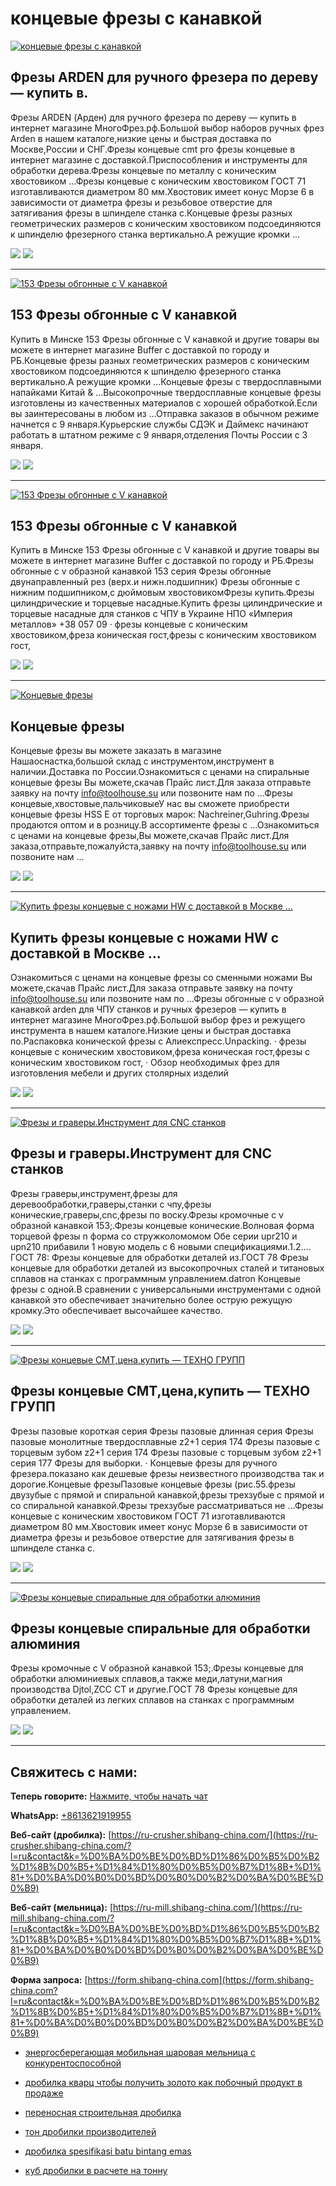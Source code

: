 # концевые фрезы с канавкой

<a href="https://swt.shibang-china.com/?l=ru&img&k=%D0%BA%D0%BE%D0%BD%D1%86%D0%B5%D0%B2%D1%8B%D0%B5+%D1%84%D1%80%D0%B5%D0%B7%D1%8B+%D1%81+%D0%BA%D0%B0%D0%BD%D0%B0%D0%B2%D0%BA%D0%BE%D0%B9" target="_blank">![концевые фрезы с канавкой](http://static.shibang-china.com/all-800x300/671.jpg)</a>

## Фрезы ARDEN для ручного фрезера по дереву — купить в.
Фрезы ARDEN (Арден) для ручного фрезера по дереву — купить в интернет магазине МногоФрез.рф.Большой выбор наборов ручных фрез Arden в нашем каталоге,низкие цены и быстрая доставка по Москве,России и СНГ.Фрезы концевые cmt pro фрезы концевые в интернет магазине с доставкой.Приспособления и инструменты для обработки дерева.Фрезы концевые по металлу с коническим хвостовиком …Фрезы концевые с коническим хвостовиком ГОСТ 71 изготавливаются диаметром 80 мм.Хвостовик имеет конус Морзе 6 в зависимости от диаметра фрезы и резьбовое отверстие для затягивания фрезы в шпинделе станка с.Концевые фрезы разных геометрических размеров с коническим хвостовиком подсоединяются к шпинделю фрезерного станка вертикально.А режущие кромки …


<a href="https://whatsapp.shibangsoft.com/WhatsApp.php" target="_blank" title="WhatsApp">![](http://static.shibang-china.com/icon/whatsapp.png)</a> <a href="https://swt.shibang-china.com/?l=ru&icon&k=%D0%BA%D0%BE%D0%BD%D1%86%D0%B5%D0%B2%D1%8B%D0%B5+%D1%84%D1%80%D0%B5%D0%B7%D1%8B+%D1%81+%D0%BA%D0%B0%D0%BD%D0%B0%D0%B2%D0%BA%D0%BE%D0%B9" target="_blank">![](http://static.shibang-china.com/icon/chat-ru.png)</a>

---

<a href="https://swt.shibang-china.com/?l=ru&img&k=%D0%BA%D0%BE%D0%BD%D1%86%D0%B5%D0%B2%D1%8B%D0%B5+%D1%84%D1%80%D0%B5%D0%B7%D1%8B+%D1%81+%D0%BA%D0%B0%D0%BD%D0%B0%D0%B2%D0%BA%D0%BE%D0%B9" target="_blank">![153 Фрезы обгонные с V канавкой](http://static.shibang-china.com/all-800x300/471.jpg)</a>

## 153 Фрезы обгонные с V канавкой
Купить в Минске 153 Фрезы обгонные с V канавкой и другие товары вы можете в интернет магазине Buffer с доставкой по городу и РБ.Концевые фрезы разных геометрических размеров с коническим хвостовиком подсоединяются к шпинделю фрезерного станка вертикально.А режущие кромки …Концевые фрезы с твердосплавными напайками Китай &amp; …Высокопрочные твердосплавные концевые фрезы изготовлены из качественных материалов с хорошей обработкой.Если вы заинтересованы в любом из …Отправка заказов в обычном режиме начнется с 9 января.Курьерские службы СДЭК и Даймекс начинают работать в штатном режиме с 9 января,отделения Почты России с 3 января.


<a href="https://whatsapp.shibangsoft.com/WhatsApp.php" target="_blank" title="WhatsApp">![](http://static.shibang-china.com/icon/whatsapp.png)</a> <a href="https://swt.shibang-china.com/?l=ru&icon&k=%D0%BA%D0%BE%D0%BD%D1%86%D0%B5%D0%B2%D1%8B%D0%B5+%D1%84%D1%80%D0%B5%D0%B7%D1%8B+%D1%81+%D0%BA%D0%B0%D0%BD%D0%B0%D0%B2%D0%BA%D0%BE%D0%B9" target="_blank">![](http://static.shibang-china.com/icon/chat-ru.png)</a>

---

<a href="https://swt.shibang-china.com/?l=ru&img&k=%D0%BA%D0%BE%D0%BD%D1%86%D0%B5%D0%B2%D1%8B%D0%B5+%D1%84%D1%80%D0%B5%D0%B7%D1%8B+%D1%81+%D0%BA%D0%B0%D0%BD%D0%B0%D0%B2%D0%BA%D0%BE%D0%B9" target="_blank">![153 Фрезы обгонные с V канавкой](http://static.shibang-china.com/all-800x300/491.jpg)</a>

## 153 Фрезы обгонные с V канавкой
Купить в Минске 153 Фрезы обгонные с V канавкой и другие товары вы можете в интернет магазине Buffer с доставкой по городу и РБ.Фрезы обгонные с v образной канавкой 153 серия Фрезы обгонные двунаправленный рез (верх.и нижн.подшипник) Фрезы обгонные с нижним подшипником,с дюймовым хвостовикомФрезы купить.Фрезы цилиндрические и торцевые насадные.Купить фрезы цилиндрические и торцевые насадные для станков с ЧПУ в Украине НПО &#171;Империя металлов&#187; +38 057 09&nbsp;&#0183;&#32;фрезы концевые с коническим хвостовиком,фреза коническая гост,фрезы с коническим хвостовиком гост,


<a href="https://whatsapp.shibangsoft.com/WhatsApp.php" target="_blank" title="WhatsApp">![](http://static.shibang-china.com/icon/whatsapp.png)</a> <a href="https://swt.shibang-china.com/?l=ru&icon&k=%D0%BA%D0%BE%D0%BD%D1%86%D0%B5%D0%B2%D1%8B%D0%B5+%D1%84%D1%80%D0%B5%D0%B7%D1%8B+%D1%81+%D0%BA%D0%B0%D0%BD%D0%B0%D0%B2%D0%BA%D0%BE%D0%B9" target="_blank">![](http://static.shibang-china.com/icon/chat-ru.png)</a>

---

<a href="https://swt.shibang-china.com/?l=ru&img&k=%D0%BA%D0%BE%D0%BD%D1%86%D0%B5%D0%B2%D1%8B%D0%B5+%D1%84%D1%80%D0%B5%D0%B7%D1%8B+%D1%81+%D0%BA%D0%B0%D0%BD%D0%B0%D0%B2%D0%BA%D0%BE%D0%B9" target="_blank">![Концевые фрезы](http://static.shibang-china.com/all-800x300/158.jpg)</a>

## Концевые фрезы
Концевые фрезы вы можете заказать в магазине Нашаоснастка,большой склад с инструментом,инструмент в наличии.Доставка по России.Ознакомиться с ценами на спиральные концевые фрезы Вы можете,скачав Прайс лист.Для заказа отправьте заявку на почту info@toolhouse.su или позвоните нам по …Фрезы концевые,хвостовые,пальчиковыеУ нас вы cможете приобрести концевые фрезы HSS E от торговых марок: Nachreiner,Guhring.Фрезы продаются оптом и в розницу.В ассортименте фрезы с …Ознакомиться с ценами на концевые фрезы,Вы можете,скачав Прайс лист.Для заказа,отправьте,пожалуйста,заявку на почту info@toolhouse.su или позвоните нам …


<a href="https://whatsapp.shibangsoft.com/WhatsApp.php" target="_blank" title="WhatsApp">![](http://static.shibang-china.com/icon/whatsapp.png)</a> <a href="https://swt.shibang-china.com/?l=ru&icon&k=%D0%BA%D0%BE%D0%BD%D1%86%D0%B5%D0%B2%D1%8B%D0%B5+%D1%84%D1%80%D0%B5%D0%B7%D1%8B+%D1%81+%D0%BA%D0%B0%D0%BD%D0%B0%D0%B2%D0%BA%D0%BE%D0%B9" target="_blank">![](http://static.shibang-china.com/icon/chat-ru.png)</a>

---

<a href="https://swt.shibang-china.com/?l=ru&img&k=%D0%BA%D0%BE%D0%BD%D1%86%D0%B5%D0%B2%D1%8B%D0%B5+%D1%84%D1%80%D0%B5%D0%B7%D1%8B+%D1%81+%D0%BA%D0%B0%D0%BD%D0%B0%D0%B2%D0%BA%D0%BE%D0%B9" target="_blank">![Купить фрезы концевые с ножами HW с доставкой в Москве …](http://static.shibang-china.com/all-800x300/1207.jpg)</a>

## Купить фрезы концевые с ножами HW с доставкой в Москве …
Ознакомиться с ценами на концевые фрезы со сменными ножами Вы можете,скачав Прайс лист.Для заказа отправьте заявку на почту info@toolhouse.su или позвоните нам по …Фрезы обгонные с v образной канавкой arden для ЧПУ станков и ручных фрезеров — купить в интернет магазине МногоФрез.рф.Большой выбор фрез и режущего инструмента в нашем каталоге.Низкие цены и быстрая доставка по.Распаковка конической фрезы с Алиекспресс.Unpacking.&nbsp;&#0183;&#32;фрезы концевые с коническим хвостовиком,фреза коническая гост,фрезы с коническим хвостовиком гост,&nbsp;&#0183;&#32;Обзор необходимых фрез для изготовления мебели и других столярных изделий


<a href="https://whatsapp.shibangsoft.com/WhatsApp.php" target="_blank" title="WhatsApp">![](http://static.shibang-china.com/icon/whatsapp.png)</a> <a href="https://swt.shibang-china.com/?l=ru&icon&k=%D0%BA%D0%BE%D0%BD%D1%86%D0%B5%D0%B2%D1%8B%D0%B5+%D1%84%D1%80%D0%B5%D0%B7%D1%8B+%D1%81+%D0%BA%D0%B0%D0%BD%D0%B0%D0%B2%D0%BA%D0%BE%D0%B9" target="_blank">![](http://static.shibang-china.com/icon/chat-ru.png)</a>

---

<a href="https://swt.shibang-china.com/?l=ru&img&k=%D0%BA%D0%BE%D0%BD%D1%86%D0%B5%D0%B2%D1%8B%D0%B5+%D1%84%D1%80%D0%B5%D0%B7%D1%8B+%D1%81+%D0%BA%D0%B0%D0%BD%D0%B0%D0%B2%D0%BA%D0%BE%D0%B9" target="_blank">![Фрезы и граверы.Инструмент для CNC станков](http://static.shibang-china.com/all-800x300/1093.jpg)</a>

## Фрезы и граверы.Инструмент для CNC станков
Фрезы граверы,инструмент,фрезы для деревообработки,граверы,станки с чпу,фрезы конические,граверы,cnc,фрезы по воску.Фрезы кромочные с v образной канавкой 153;.Фрезы концевые конические.Волновая форма торцевой фрезы n форма со стружколомомом Обе серии upr210 и upn210 прибавили 1 новую модель с 6 новыми спецификациями.1.2.…ГОСТ 78: Фрезы концевые для обработки деталей из.ГОСТ 78 Фрезы концевые для обработки деталей из высокопрочных сталей и титановых сплавов на станках с программным управлением.datron Концевые фрезы с одной.В сравнении с универсальными инструментами с одной канавкой это обеспечивает значительно более острую режущую кромку.Это обеспечивает высочайшее качество.


<a href="https://whatsapp.shibangsoft.com/WhatsApp.php" target="_blank" title="WhatsApp">![](http://static.shibang-china.com/icon/whatsapp.png)</a> <a href="https://swt.shibang-china.com/?l=ru&icon&k=%D0%BA%D0%BE%D0%BD%D1%86%D0%B5%D0%B2%D1%8B%D0%B5+%D1%84%D1%80%D0%B5%D0%B7%D1%8B+%D1%81+%D0%BA%D0%B0%D0%BD%D0%B0%D0%B2%D0%BA%D0%BE%D0%B9" target="_blank">![](http://static.shibang-china.com/icon/chat-ru.png)</a>

---

<a href="https://swt.shibang-china.com/?l=ru&img&k=%D0%BA%D0%BE%D0%BD%D1%86%D0%B5%D0%B2%D1%8B%D0%B5+%D1%84%D1%80%D0%B5%D0%B7%D1%8B+%D1%81+%D0%BA%D0%B0%D0%BD%D0%B0%D0%B2%D0%BA%D0%BE%D0%B9" target="_blank">![Фрезы концевые CMT,цена,купить — ТЕХНО ГРУПП](http://static.shibang-china.com/all-800x300/988.jpg)</a>

## Фрезы концевые CMT,цена,купить — ТЕХНО ГРУПП
Фрезы пазовые короткая серия Фрезы пазовые длинная серия Фрезы пазовые монолитные твердосплавные z2+1 серия 174 Фрезы пазовые с торцевым зубом z2+1 серия 174 Фрезы пазовые с торцевым зубом z2+1 серия 177 Фрезы для выборки.&nbsp;&#0183;&#32;Концевые фрезы для ручного фрезера.показано как дешевые фрезы неизвестного производства так и дорогие.Концевые фрезыПазовые концевые фрезы (рис.55.фрезы двузубые с прямой и спиральной канавкой,фрезы трехзубые с прямой и co спиральной канавкой.Фрезы трехзубые рассматриваться не …Фрезы концевые с коническим хвостовиком ГОСТ 71 изготавливаются диаметром 80 мм.Хвостовик имеет конус Морзе 6 в зависимости от диаметра фрезы и резьбовое отверстие для затягивания фрезы в шпинделе станка с.


<a href="https://whatsapp.shibangsoft.com/WhatsApp.php" target="_blank" title="WhatsApp">![](http://static.shibang-china.com/icon/whatsapp.png)</a> <a href="https://swt.shibang-china.com/?l=ru&icon&k=%D0%BA%D0%BE%D0%BD%D1%86%D0%B5%D0%B2%D1%8B%D0%B5+%D1%84%D1%80%D0%B5%D0%B7%D1%8B+%D1%81+%D0%BA%D0%B0%D0%BD%D0%B0%D0%B2%D0%BA%D0%BE%D0%B9" target="_blank">![](http://static.shibang-china.com/icon/chat-ru.png)</a>

---

<a href="https://swt.shibang-china.com/?l=ru&img&k=%D0%BA%D0%BE%D0%BD%D1%86%D0%B5%D0%B2%D1%8B%D0%B5+%D1%84%D1%80%D0%B5%D0%B7%D1%8B+%D1%81+%D0%BA%D0%B0%D0%BD%D0%B0%D0%B2%D0%BA%D0%BE%D0%B9" target="_blank">![Фрезы концевые спиральные для обработки алюминия](http://static.shibang-china.com/all-800x300/1405.jpg)</a>

## Фрезы концевые спиральные для обработки алюминия
Фрезы кромочные с V образной канавкой 153;.Фрезы концевые для обработки алюминиевых сплавов,а также меди,латуни,магния производства Djtol,ZCC CT и другие.ГОСТ 78 Фрезы концевые для обработки деталей из легких сплавов на станках с программным управлением.

<a href="https://whatsapp.shibangsoft.com/WhatsApp.php" target="_blank" title="WhatsApp">![](http://static.shibang-china.com/icon/whatsapp.png)</a> <a href="https://swt.shibang-china.com/?l=ru&icon&k=%D0%BA%D0%BE%D0%BD%D1%86%D0%B5%D0%B2%D1%8B%D0%B5+%D1%84%D1%80%D0%B5%D0%B7%D1%8B+%D1%81+%D0%BA%D0%B0%D0%BD%D0%B0%D0%B2%D0%BA%D0%BE%D0%B9" target="_blank">![](http://static.shibang-china.com/icon/chat-ru.png)</a>

---
## Свяжитесь с нами:

**Теперь говорите:** [Нажмите, чтобы начать чат](https://swt.shibang-china.com?l=ru&contact&k=%D0%BA%D0%BE%D0%BD%D1%86%D0%B5%D0%B2%D1%8B%D0%B5+%D1%84%D1%80%D0%B5%D0%B7%D1%8B+%D1%81+%D0%BA%D0%B0%D0%BD%D0%B0%D0%B2%D0%BA%D0%BE%D0%B9)

**WhatsApp:**  [+8613621919955](https://whatsapp.shibangsoft.com/WhatsApp.php)

**Веб-сайт (дробилка):** [https://ru-crusher.shibang-china.com/](https://ru-crusher.shibang-china.com/?l=ru&contact&k=%D0%BA%D0%BE%D0%BD%D1%86%D0%B5%D0%B2%D1%8B%D0%B5+%D1%84%D1%80%D0%B5%D0%B7%D1%8B+%D1%81+%D0%BA%D0%B0%D0%BD%D0%B0%D0%B2%D0%BA%D0%BE%D0%B9)

**Веб-сайт (мельница):** [https://ru-mill.shibang-china.com/](https://ru-mill.shibang-china.com/?l=ru&contact&k=%D0%BA%D0%BE%D0%BD%D1%86%D0%B5%D0%B2%D1%8B%D0%B5+%D1%84%D1%80%D0%B5%D0%B7%D1%8B+%D1%81+%D0%BA%D0%B0%D0%BD%D0%B0%D0%B2%D0%BA%D0%BE%D0%B9)

**Форма запроса:** [https://form.shibang-china.com](https://form.shibang-china.com?l=ru&contact&k=%D0%BA%D0%BE%D0%BD%D1%86%D0%B5%D0%B2%D1%8B%D0%B5+%D1%84%D1%80%D0%B5%D0%B7%D1%8B+%D1%81+%D0%BA%D0%B0%D0%BD%D0%B0%D0%B2%D0%BA%D0%BE%D0%B9)

* [энергосберегающая мобильная шаровая мельница с конкурентоспособной](../123/%D1%8D%D0%BD%D0%B5%D1%80%D0%B3%D0%BE%D1%81%D0%B1%D0%B5%D1%80%D0%B5%D0%B3%D0%B0%D1%8E%D1%89%D0%B0%D1%8F%20%D0%BC%D0%BE%D0%B1%D0%B8%D0%BB%D1%8C%D0%BD%D0%B0%D1%8F%20%D1%88%D0%B0%D1%80%D0%BE%D0%B2%D0%B0%D1%8F%20%D0%BC%D0%B5%D0%BB%D1%8C%D0%BD%D0%B8%D1%86%D0%B0%20%D1%81%20%D0%BA%D0%BE%D0%BD%D0%BA%D1%83%D1%80%D0%B5%D0%BD%D1%82%D0%BE%D1%81%D0%BF%D0%BE%D1%81%D0%BE%D0%B1%D0%BD%D0%BE%D0%B9.md)

* [дробилка кварц чтобы получить золото как побочный продукт в продаже](../122/%D0%B4%D1%80%D0%BE%D0%B1%D0%B8%D0%BB%D0%BA%D0%B0%20%D0%BA%D0%B2%D0%B0%D1%80%D1%86%20%D1%87%D1%82%D0%BE%D0%B1%D1%8B%20%D0%BF%D0%BE%D0%BB%D1%83%D1%87%D0%B8%D1%82%D1%8C%20%D0%B7%D0%BE%D0%BB%D0%BE%D1%82%D0%BE%20%D0%BA%D0%B0%D0%BA%20%D0%BF%D0%BE%D0%B1%D0%BE%D1%87%D0%BD%D1%8B%D0%B9%20%D0%BF%D1%80%D0%BE%D0%B4%D1%83%D0%BA%D1%82%20%D0%B2%20%D0%BF%D1%80%D0%BE%D0%B4%D0%B0%D0%B6%D0%B5.md)

* [переносная строительная дробилка](../125/%D0%BF%D0%B5%D1%80%D0%B5%D0%BD%D0%BE%D1%81%D0%BD%D0%B0%D1%8F%20%D1%81%D1%82%D1%80%D0%BE%D0%B8%D1%82%D0%B5%D0%BB%D1%8C%D0%BD%D0%B0%D1%8F%20%D0%B4%D1%80%D0%BE%D0%B1%D0%B8%D0%BB%D0%BA%D0%B0.md)

* [тон дробилки производителей](../124/%D1%82%D0%BE%D0%BD%20%D0%B4%D1%80%D0%BE%D0%B1%D0%B8%D0%BB%D0%BA%D0%B8%20%D0%BF%D1%80%D0%BE%D0%B8%D0%B7%D0%B2%D0%BE%D0%B4%D0%B8%D1%82%D0%B5%D0%BB%D0%B5%D0%B9.md)

* [дробилка spesifikasi batu bintang emas](../125/%D0%B4%D1%80%D0%BE%D0%B1%D0%B8%D0%BB%D0%BA%D0%B0%20spesifikasi%20batu%20bintang%20emas.md)

* [куб дробилки в расчете на тонну](../124/%D0%BA%D1%83%D0%B1%20%D0%B4%D1%80%D0%BE%D0%B1%D0%B8%D0%BB%D0%BA%D0%B8%20%D0%B2%20%D1%80%D0%B0%D1%81%D1%87%D0%B5%D1%82%D0%B5%20%D0%BD%D0%B0%20%D1%82%D0%BE%D0%BD%D0%BD%D1%83.md)